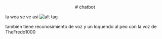 <center># chatbot</center>


la wea se ve asi
![alt tag](http://i.imgur.com/ZEqhd0o.png)

tambien tiene reconosimiento de voz y un loquendo al peo con la voz de TheFredo1000
